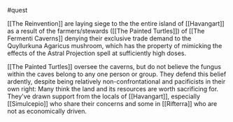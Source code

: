 #quest 

[[The Reinvention]] are laying siege to the the entire island of [[Havangart]] as a result of the farmers/stewards ([[The Painted Turtles]]) of [[The Fermenti Caverns]] denying their exclusive trade demand to the Quyllurkuna Agaricus mushroom, which has the property of mimicking the effects of the Astral Projection spell at sufficiently high doses.

[[The Painted Turtles]] oversee the caverns, but do not believe the fungus within the caves belong to any one person or group. They defend this belief ardently, despite being relatively non-confrontational and pacificists in their own right: Many think the land and its resources are worth sacrificing for. They've drawn support from the locals of [[Havangart]], especially [[Simulcepio]] who share their concerns and some in [[Rifterra]] who are not as economically driven.
